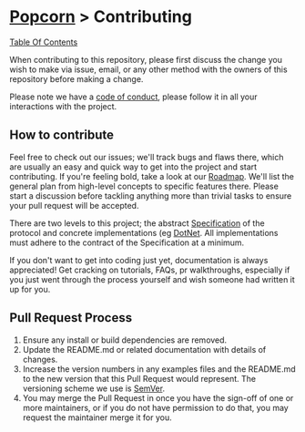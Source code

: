 # [Popcorn](../README.md) > Contributing

[Table Of Contents](TableOfContents.md)

When contributing to this repository, please first discuss the change you wish to make via issue,
email, or any other method with the owners of this repository before making a change.  

Please note we have a [code of conduct](../CODE_OF_CONDUCT.md), please follow it in all your interactions with the project.

## How to contribute

Feel free to check out our issues; we'll track bugs and flaws there, which are usually an easy and quick way to 
get into the project and start contributing.  If you're feeling bold, take a look at our [Roadmap](Roadmap.md). 
We'll list the general plan from high-level concepts to specific features there.  Please start a discussion before
tackling anything more than trivial tasks to ensure your pull request will be accepted.

There are two levels to this project; the abstract [Specification](Documentation.md) of the protocol and concrete
implementations (eg [DotNet](dotnet/DotNetDocumentation.md).  All implementations must adhere to the contract of the 
Specification at a minimum.

If you don't want to get into coding just yet, documentation is always appreciated! Get cracking on tutorials, FAQs, 
pr walkthroughs, especially if you just went through the process yourself and wish someone had written it up for you.

## Pull Request Process

1. Ensure any install or build dependencies are removed.
2. Update the README.md or related documentation with details of changes.
3. Increase the version numbers in any examples files and the README.md to the new version that this
   Pull Request would represent. The versioning scheme we use is [SemVer](http://semver.org/).
4. You may merge the Pull Request in once you have the sign-off of one or more maintainers, or if you 
   do not have permission to do that, you may request the maintainer merge it for you.
   
  
